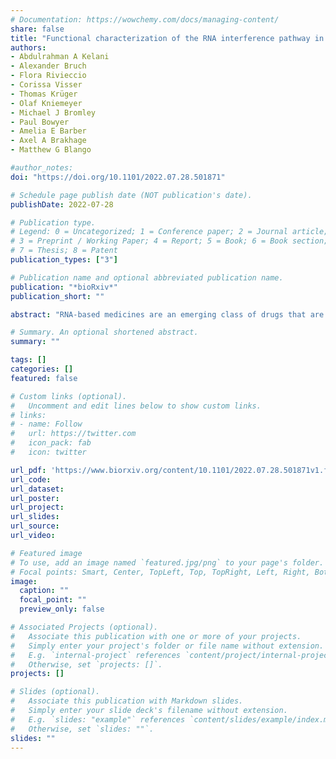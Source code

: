 ```yaml
---
# Documentation: https://wowchemy.com/docs/managing-content/
share: false
title: "Functional characterization of the RNA interference pathway in A. fumigatus reveals its potential for antifungal therapy"
authors:
- Abdulrahman A Kelani
- Alexander Bruch
- Flora Rivieccio
- Corissa Visser
- Thomas Krüger
- Olaf Kniemeyer
- Michael J Bromley
- Paul Bowyer
- Amelia E Barber
- Axel A Brakhage
- Matthew G Blango

#author_notes:
doi: "https://doi.org/10.1101/2022.07.28.501871"

# Schedule page publish date (NOT publication's date).
publishDate: 2022-07-28

# Publication type.
# Legend: 0 = Uncategorized; 1 = Conference paper; 2 = Journal article;
# 3 = Preprint / Working Paper; 4 = Report; 5 = Book; 6 = Book section;
# 7 = Thesis; 8 = Patent
publication_types: ["3"]

# Publication name and optional abbreviated publication name.
publication: "*bioRxiv*"
publication_short: ""

abstract: "RNA-based medicines are an emerging class of drugs that are changing the way we treat infectious diseases. The versatility of this class is clearly on display in the rapid design and adaptation of the mRNA vaccines to SARS-CoV-2. Despite the success of these approaches against viruses, research into RNA-based therapeutics to treat human fungal pathogens, a major source of human morbidity and mortality, is lacking. Here, we provide an improved mechanistic description of the RNA interference pathway in *Aspergillus fumigatus* and assess this pathway as a potential target for RNA-based medicines. We describe the genetic variation in RNA interference-associated genes in a large collection of environmental and clinical genomes, reveal the proteins regulated by the RNA interference system using advanced proteomics analysis, and define the components essential for hairpin-induced silencing. We then exploit this pathway using a heterologously expressed hairpin RNA construct to silence the pabA gene of *A. fumigatus* to inhibit growth. The data presented here provide a foundation for a mechanistic description of novel RNA regulatory pathways in *A. fumigatus* and reaffirm the importance of improved fungal RNA delivery mechanisms for the future design of RNA-based therapeutics against this important human fungal pathogen."

# Summary. An optional shortened abstract.
summary: ""

tags: []
categories: []
featured: false

# Custom links (optional).
#   Uncomment and edit lines below to show custom links.
# links:
# - name: Follow
#   url: https://twitter.com
#   icon_pack: fab
#   icon: twitter

url_pdf: 'https://www.biorxiv.org/content/10.1101/2022.07.28.501871v1.full.pdf'
url_code:
url_dataset:
url_poster:
url_project:
url_slides:
url_source:
url_video:

# Featured image
# To use, add an image named `featured.jpg/png` to your page's folder. 
# Focal points: Smart, Center, TopLeft, Top, TopRight, Left, Right, BottomLeft, Bottom, BottomRight.
image:
  caption: ""
  focal_point: ""
  preview_only: false

# Associated Projects (optional).
#   Associate this publication with one or more of your projects.
#   Simply enter your project's folder or file name without extension.
#   E.g. `internal-project` references `content/project/internal-project/index.md`.
#   Otherwise, set `projects: []`.
projects: []

# Slides (optional).
#   Associate this publication with Markdown slides.
#   Simply enter your slide deck's filename without extension.
#   E.g. `slides: "example"` references `content/slides/example/index.md`.
#   Otherwise, set `slides: ""`.
slides: ""
---
```

